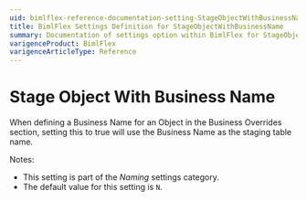 ```yaml
---
uid: bimlflex-reference-documentation-setting-StageObjectWithBusinessName
title: BimlFlex Settings Definition for StageObjectWithBusinessName
summary: Documentation of settings option within BimlFlex for StageObjectWithBusinessName
varigenceProduct: BimlFlex
varigenceArticleType: Reference
---
```


# Stage Object With Business Name

When defining a Business Name for an Object in the Business Overrides section, setting this to true will use the Business Name as the staging table name.

Notes:

* This setting is part of the *Naming* settings category.
* The default value for this setting is `N`.